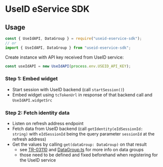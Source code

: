 # UseID eService SDK

## Usage

```javascript
const { UseIdAPI, DataGroup } = require("useid-eservice-sdk");
// or
import { UseIdAPI, DataGroup } from "useid-eservice-sdk";
```

Create instance with API key received from UseID service:

```javascript
const useIdAPI = new UseIdAPI(process.env.USEID_API_KEY);
```

### Step 1: Embed widget

- Start session with UseID backend (call `startSession()`)
- Embed widget using `tcTokenUrl` in response of that backend call and `UseIdAPI.widgetSrc`

### Step 2: Fetch identity data

- Listen on refresh address endpoint
- Fetch data from UseID backend (call `getIdentity(eIdSessionId: string)` with `eIdSessionId` being the query parameter `sessionId` at the refresh address)
- Get the values by calling `get(dataGroup: DataGroup)` on that result
  - see [TR-03110](https://www.bsi.bund.de/SharedDocs/Downloads/EN/BSI/Publications/TechGuidelines/TR03110/BSI_TR-03110_Part-4_V2-2.pdf) and [DataGroup.ts](src/DataGroup.ts) for more info on data groups
  - those need to be defined and fixed beforehand when registering for the UseID service
